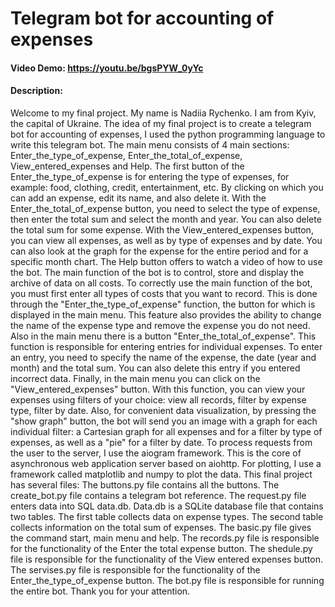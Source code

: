 # Telegram bot for accounting of expenses
#### Video Demo:  <https://youtu.be/bgsPYW_0yYc>
#### Description:
Welcome to my final project.
My name is Nadiia Rychenko. I am from Kyiv, the capital of Ukraine.
The idea of my final project is to create a telegram bot for accounting of expenses, I used the python programming language to write this telegram bot.
The main menu consists of 4 main sections: Enter_the_type_of_expense, Enter_the_total_of_expense, View_entered_expenses and Help.
The first button of the Enter_the_type_of_expense is for entering the type of expenses, for example: food, clothing, credit, entertainment, etc. By clicking on which you can add an expense, edit its name, and also delete it.
With the Enter_the_total_of_expense button, you need to select the type of expense, then enter the total sum and select the month and year. You can also delete the total sum for some expense.
With the View_entered_expenses button, you can view all expenses, as well as by type of expenses and by date. You can also look at the graph for the expense for the entire period and for a specific month chart.
The Help button offers to watch a video of how to use the bot.
The main function of the bot is to control, store and display the archive of data on all costs. To correctly use the main function of the bot, you must first enter all types of costs that you want to record. This is done through the "Enter_the_type_of_expense" function, the button for which is displayed in the main menu. This feature also provides the ability to change the name of the expense type and remove the expense you do not need.
Also in the main menu there is a button "Enter_the_total_of_expense". This function is responsible for entering entries for individual expenses. To enter an entry, you need to specify the name of the expense, the date (year and month) and the total sum. You can also delete this entry if you entered incorrect data.
Finally, in the main menu you can click on the "View_entered_expenses" button. With this function, you can view your expenses using filters of your choice: view all records, filter by expense type, filter by date. Also, for convenient data visualization, by pressing the "show graph" button, the bot will send you an image with a graph for each individual filter: a Cartesian graph for all expenses and for a filter by type of expenses, as well as a "pie" for a filter by date.
To process requests from the user to the server, I use the aiogram framework. This is the core of asynchronous web application server based on aiohttp. For plotting, I use a framework called matplotlib and numpy to plot the data.
This final project has several files:
The buttons.py file contains all the buttons.
The create_bot.py file contains a telegram bot reference.
The request.py file enters data into SQL data.db.
Data.db is a SQLite database file that contains two tables. The first table collects data on expense types. The second table collects information on the total sum of expenses.
The basic.py file gives the command start, main menu and help.
The records.py file is responsible for the functionality of the Enter the total expense button.
The shedule.py file is responsible for the functionality of the View entered expenses button.
The servises.py file is responsible for the functionality of the Enter_the_type_of_expense button.
The bot.py file is responsible for running the entire bot.
Thank you for your attention.